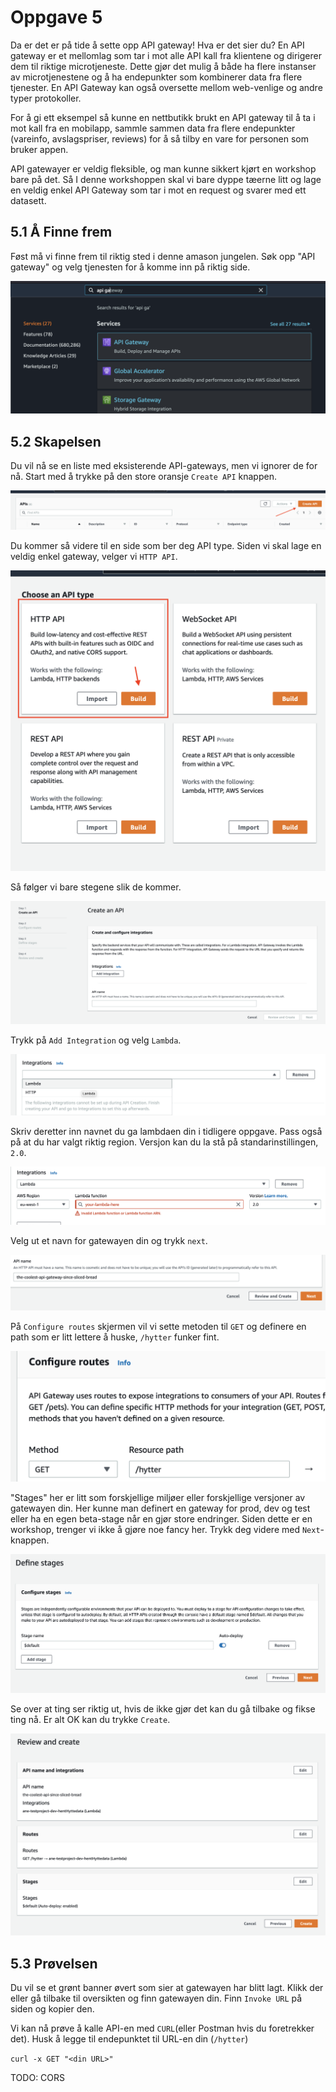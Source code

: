 # Oppgave 5

Da er det er på tide å sette opp API gateway! Hva er det sier du? En API gateway er et mellomlag som tar i mot alle API kall fra klientene og dirigerer dem til riktige microtjeneste. Dette gjør det mulig å både ha flere instanser av microtjenestene og å ha endepunkter som kombinerer data fra flere tjenester. En API Gateway kan også oversette mellom web-venlige og andre typer protokoller.

For å gi ett eksempel så kunne en nettbutikk brukt en API gateway til å ta i mot kall fra en mobilapp, sammle sammen data fra flere endepunkter (vareinfo, avslagspriser, reviews) for å så tilby en vare for personen som bruker appen.

API gatewayer er veldig fleksible, og man kunne sikkert kjørt en workshop bare på det. Så I denne workshoppen skal vi bare dyppe tæerne litt og lage en veldig enkel API Gateway som tar i mot en request og svarer med ett datasett.

## 5.1 Å Finne frem

Føst må vi finne frem til riktig sted i denne amason jungelen. Søk opp "API gateway" og velg tjenesten for å komme inn på riktig side.

![](gateway-service.png)

## 5.2 Skapelsen

Du vil nå se en liste med eksisterende API-gateways, men vi ignorer de for nå. Start med å trykke på den store oransje `Create API` knappen.

![](create-new.png)

Du kommer så videre til en side som ber deg API type. Siden vi skal lage en veldig enkel gateway, velger vi `HTTP API`.

![](gateway-type.png)

Så følger vi bare stegene slik de kommer.

![](configure-1.png)

Trykk på `Add Integration` og velg `Lambda`. 

![](configure-2.png)

Skriv deretter inn navnet du ga lambdaen din i tidligere oppgave. Pass også på at du har valgt riktig region. Versjon kan du la stå på standarinstillingen, `2.0`.

![](configure-3.png)

Velg ut et navn for gatewayen din og trykk `next`.

![](configure-4.png)

På `Configure routes` skjermen vil vi sette metoden til `GET` og definere en path som er litt lettere å huske, `/hytter` funker fint.

![](configure-5.png)

"Stages" her er litt som forskjellige miljøer eller forskjellige versjoner av gatewayen din. Her kunne man definert en gateway for prod, dev og test eller ha en egen beta-stage når en gjør store endringer. Siden dette er en workshop, trenger vi ikke å gjøre noe fancy her. Trykk deg videre med `Next`-knappen.

![](stages.png)

Se over at ting ser riktig ut, hvis de ikke gjør det kan du gå tilbake og fikse ting nå. Er alt OK kan du trykke `Create`.

![](review.png)


## 5.3 Prøvelsen 

Du vil se et grønt banner øvert som sier at gatewayen har blitt lagt. Klikk der eller gå tilbake til oversikten og finn gatewayen din. Finn `Invoke URL` på siden og kopier den. 

Vi kan nå prøve å kalle API-en med `CURL`(eller Postman hvis du foretrekker det). Husk å legge til endepunktet til URL-en din (`/hytter`)

`curl -x GET "<din URL>"`

TODO: CORS